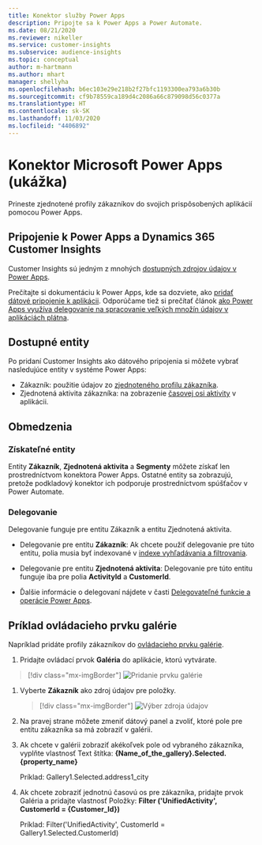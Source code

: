 ```yaml
---
title: Konektor služby Power Apps
description: Pripojte sa k Power Apps a Power Automate.
ms.date: 08/21/2020
ms.reviewer: nikeller
ms.service: customer-insights
ms.subservice: audience-insights
ms.topic: conceptual
author: m-hartmann
ms.author: mhart
manager: shellyha
ms.openlocfilehash: b6ec103e29e218b2f27bfc1193300ea793a6b30b
ms.sourcegitcommit: cf9b78559ca189d4c2086a66c879098d56c0377a
ms.translationtype: HT
ms.contentlocale: sk-SK
ms.lasthandoff: 11/03/2020
ms.locfileid: "4406892"
---
```

# <a name="microsoft-power-apps-connector-preview"></a>Konektor Microsoft Power Apps (ukážka)

Prineste zjednotené profily zákazníkov do svojich prispôsobených aplikácií pomocou Power Apps.

## <a name="connect-power-apps-and-dynamics-365-customer-insights"></a>Pripojenie k Power Apps a Dynamics 365 Customer Insights

Customer Insights sú jedným z mnohých [dostupných zdrojov údajov v Power Apps](https://docs.microsoft.com/powerapps/maker/canvas-apps/working-with-data-sources).

Prečítajte si dokumentáciu k Power Apps, kde sa dozviete, ako [pridať dátové pripojenie k aplikácii](https://docs.microsoft.com/powerapps/maker/canvas-apps/add-data-connection). Odporúčame tiež si prečítať článok [ako Power Apps využíva delegovanie na spracovanie veľkých množín údajov v aplikáciách plátna](https://docs.microsoft.com/powerapps/maker/canvas-apps/delegation-overview).

## <a name="available-entities"></a>Dostupné entity

Po pridaní Customer Insights ako dátového pripojenia si môžete vybrať nasledujúce entity v systéme Power Apps:

- Zákazník: použitie údajov zo [zjednoteného profilu zákazníka](customer-profiles.md).
- Zjednotená aktivita zákazníka: na zobrazenie [časovej osi aktivity](activities.md) v aplikácii.

## <a name="limitations"></a>Obmedzenia

### <a name="retrievable-entities"></a>Získateľné entity

Entity **Zákazník**, **Zjednotená aktivita** a **Segmenty** môžete získať len prostredníctvom konektora Power Apps. Ostatné entity sa zobrazujú, pretože podkladový konektor ich podporuje prostredníctvom spúšťačov v Power Automate.  

### <a name="delegation"></a>Delegovanie

Delegovanie funguje pre entitu Zákazník a entitu Zjednotená aktivita. 

- Delegovanie pre entitu **Zákazník**: Ak chcete použiť delegovanie pre túto entitu, polia musia byť indexované v [indexe vyhľadávania a filtrovania](search-filter-index.md).  

- Delegovanie pre entitu **Zjednotená aktivita**: Delegovanie pre túto entitu funguje iba pre polia **ActivityId** a **CustomerId**.  

- Ďalšie informácie o delegovaní nájdete v časti [Delegovateľné funkcie a operácie Power Apps](https://docs.microsoft.com/connectors/commondataservice/#power-apps-delegable-functions-and-operations-for-the-cds-for-apps). 

## <a name="example-gallery-control"></a>Príklad ovládacieho prvku galérie

Napríklad pridáte profily zákazníkov do [ovládacieho prvku galérie](https://docs.microsoft.com/powerapps/maker/canvas-apps/add-gallery).

1. Pridajte ovládací prvok **Galéria** do aplikácie, ktorú vytvárate.

> [!div class="mx-imgBorder"]
> ![Pridanie prvku galérie](media/connector-powerapps9.png "Pridanie prvku galérie")

1. Vyberte **Zákazník** ako zdroj údajov pre položky.

    > [!div class="mx-imgBorder"]
    > ![Výber zdroja údajov](media/choose-datasource-powerapps.png "Výber zdroja údajov")

1. Na pravej strane môžete zmeniť dátový panel a zvoliť, ktoré pole pre entitu zákazníka sa má zobraziť v galérii.

1. Ak chcete v galérii zobraziť akékoľvek pole od vybraného zákazníka, vyplňte vlastnosť Text štítka: **{Name_of_the_gallery}.Selected.{property_name}**

    Príklad: Gallery1.Selected.address1_city

1. Ak chcete zobraziť jednotnú časovú os pre zákazníka, pridajte prvok Galéria a pridajte vlastnosť Položky: **Filter ('UnifiedActivity', CustomerId = {Customer_Id})**

    Príklad: Filter('UnifiedActivity', CustomerId = Gallery1.Selected.CustomerId)
